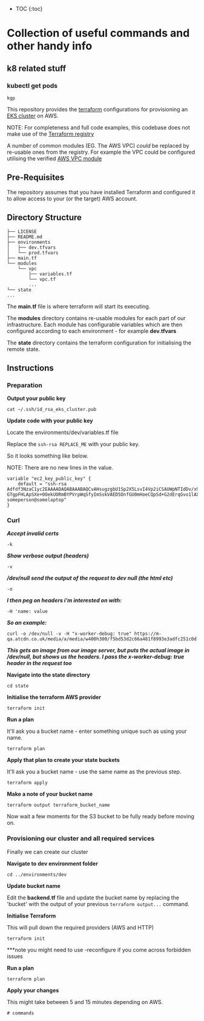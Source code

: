 * TOC
{:toc}

# Collection of useful commands and other handy info


## k8 related stuff


### kubectl get pods
`kgp` 

This repository provides the [terraform](https://www.terraform.io/) configurations for provisioning an [EKS cluster](https://aws.amazon.com/eks/) on AWS.

NOTE: For completeness and full code examples, this codebase does not make use of the [Terraform registry](https://registry.terraform.io/)

A number of common modules (EG. The AWS VPC) _could_ be replaced by re-usable ones from the registry. For example the VPC could be configured utilising the verified [AWS VPC module](https://registry.terraform.io/modules/terraform-aws-modules/vpc/aws/2.33.0)

## Pre-Requisites

The repository assumes that you have installed Terraform and configured it to allow access to your (or the target) AWS account.

## Directory Structure

```
├── LICENSE
├── README.md
├── environments
│   ├── dev.tfvars
│   └── prod.tfvars
├── main.tf
└── modules
    └── vpc
        ├── variables.tf
        └── vpc.tf
        ...
└── state
...
```

The **main.tf** file is where terraform will start its executing. 

The **modules** directory contains re-usable modules for each part of our infrastructure. Each module has configurable variables which are then configured according to each environment - for example **dev.tfvars**

The **state** directory contains the terraform configuration for initialising the remote state.

## Instructions

### Preparation

**Output your public key**

`cat ~/.ssh/id_rsa_eks_cluster.pub`

**Update code with your public key**

Locate the environments/dev/variables.tf file

Replace the `ssh-rsa REPLACE_ME` with your public key.

So it looks something like below.

NOTE: There are no new lines in the value.

```
variable "ec2_key_public_key" {
    default = "ssh-rsa Adfdf3NzaC1yc2EAAAADAQABAAABAQCvAHsugzgbU1Sp2X5LsvI4Vp2iCSAUWpNTIdDv/x9mTPEA+kex98nrcYzuipu5iu50ay07SFWQlh8WYsxw03I7Tyu9Hj55Nt+kbTqsZbOoZNrGVNZjTvS6s24cdXVj6qV1p088SySXrfdfhdf6cbdgd7/3FXoiM1IFGlcmev1CC+6Dycacdhd66fbf GTgpFHLApSXe+0OekUORmBYPVrpWqSfyImSskVAED5DnfGU0mHoeCQpSd+G2dErqGvo1lAXinWBf2TphsQVGkiG45y8S75iiH5jt4We/ someperson@somelaptop"
}
```

### Curl

***Accept invalid certs***
```
-k
```
***Show verbose output (headers)***
```
-v
```
***/dev/null send the output of the request to dev null (the html etc)***
```
-o
```
***I then peg on headers i'm interested on with:***
```
-H 'name: value
```
***So an example:***
```
curl -o /dev/null -v -H "x-worker-debug: true" https://m-qa.atcdn.co.uk/media/a/media/w400h300/f5bd53d2c66a481f8993e3adfc251c0d.jpg
```
***This gets an image from our image server, but puts the actual image in /dev/null, but shows us the headers.  I pass the x-worker-debug: true header in the request too***

**Navigate into the state directory**

```
cd state
```

**Initialise the terraform AWS provider**

```
terraform init
```

**Run a plan**

It'll ask you a bucket name - enter something unique such as using your name.

```
terraform plan
```

**Apply that plan to create your state buckets**

It'll ask you a bucket name - use the same name as the previous step.

```
terraform apply
```

**Make a note of your bucket name**


```
terraform output terraform_bucket_name
```

Now wait a few moments for the S3 bucket to be fully ready before moving on.

### Provisioning our cluster and all required services

Finally we can create our cluster

**Navigate to dev environment folder**

```
cd ../environments/dev
```

**Update bucket name**

Edit the **backend.tf** file and update the bucket name by replacing the 'bucket' with the output of your previous `terraform output...` command.

**Initialise Terraform**

This will pull down the required providers (AWS and HTTP)

```
terraform init
```
***note you might need to use -reconfigure if you come across forbidden issues

**Run a plan**

```
terraform plan
```

**Apply your changes**

This might take between 5 and 15 minutes depending on AWS.

```
# commands
